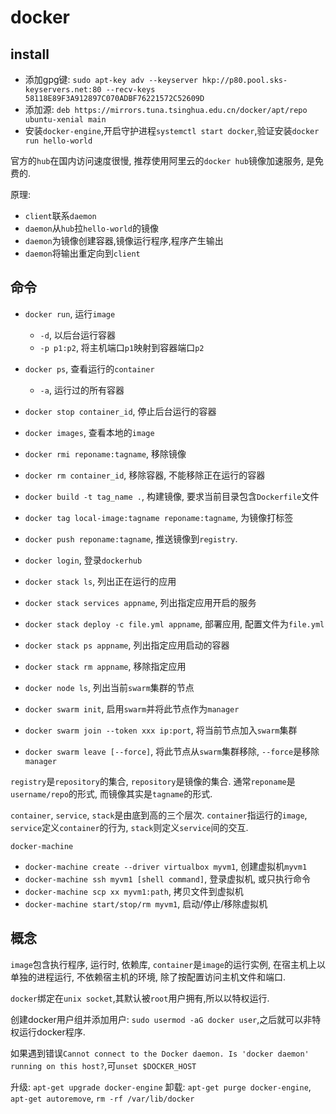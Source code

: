 # docker

## install

* 添加gpg键: `sudo apt-key adv --keyserver hkp://p80.pool.sks-keyservers.net:80 --recv-keys 58118E89F3A912897C070ADBF76221572C52609D`
* 添加源: `deb https://mirrors.tuna.tsinghua.edu.cn/docker/apt/repo ubuntu-xenial main`
* 安装`docker-engine`,开启守护进程`systemctl start docker`,验证安装`docker run hello-world`

官方的`hub`在国内访问速度很慢, 推荐使用阿里云的`docker hub`镜像加速服务, 是免费的.

原理:

* `client`联系`daemon`
* `daemon`从`hub`拉`hello-world`的镜像
* `daemon`为镜像创建容器,镜像运行程序,程序产生输出
* `daemon`将输出重定向到`client`

## 命令

* `docker run`, 运行`image`
  * `-d`, 以后台运行容器
  * `-p p1:p2`, 将主机端口`p1`映射到容器端口`p2`
* `docker ps`, 查看运行的`container`
  * `-a`, 运行过的所有容器
* `docker stop container_id`, 停止后台运行的容器
* `docker images`, 查看本地的`image`
* `docker rmi reponame:tagname`, 移除镜像
* `docker rm container_id`, 移除容器, 不能移除正在运行的容器
* `docker build -t tag_name .`, 构建镜像, 要求当前目录包含`Dockerfile`文件
* `docker tag local-image:tagname reponame:tagname`, 为镜像打标签
* `docker push reponame:tagname`, 推送镜像到`registry`.
* `docker login`, 登录`dockerhub`

* `docker stack ls`, 列出正在运行的应用
* `docker stack services appname`, 列出指定应用开启的服务
* `docker stack deploy -c file.yml appname`, 部署应用, 配置文件为`file.yml`
* `docker stack ps appname`, 列出指定应用启动的容器
* `docker stack rm appname`, 移除指定应用
* `docker node ls`, 列出当前`swarm`集群的节点
* `docker swarm init`, 启用`swarm`并将此节点作为`manager`
* `docker swarm join --token xxx ip:port`, 将当前节点加入`swarm`集群
* `docker swarm leave [--force]`, 将此节点从`swarm`集群移除, `--force`是移除`manager`

`registry`是`repository`的集合, `repository`是镜像的集合. 通常`reponame`是`username/repo`的形式, 而镜像其实是`tagname`的形式.

`container`, `service`, `stack`是由底到高的三个层次. `container`指运行的`image`, `service`定义`container`的行为, `stack`则定义`service`间的交互.

`docker-machine`

* `docker-machine create --driver virtualbox myvm1`, 创建虚拟机`myvm1`
* `docker-machine ssh myvm1 [shell command]`, 登录虚拟机, 或只执行命令
* `docker-machine scp xx myvm1:path`, 拷贝文件到虚拟机
* `docker-machine start/stop/rm myvm1`, 启动/停止/移除虚拟机

## 概念

`image`包含执行程序, 运行时, 依赖库, `container`是`image`的运行实例, 在宿主机上以单独的进程运行, 不依赖宿主机的环境, 除了按配置访问主机文件和端口.

`docker`绑定在`unix socket`,其默认被`root`用户拥有,所以以特权运行.

创建docker用户组并添加用户: `sudo usermod -aG docker user`,之后就可以非特权运行docker程序.

如果遇到错误`Cannot connect to the Docker daemon. Is 'docker daemon' running on this host?`,可`unset $DOCKER_HOST`

升级: `apt-get upgrade docker-engine`
卸载: `apt-get purge docker-engine`, `apt-get autoremove`, `rm -rf /var/lib/docker`
